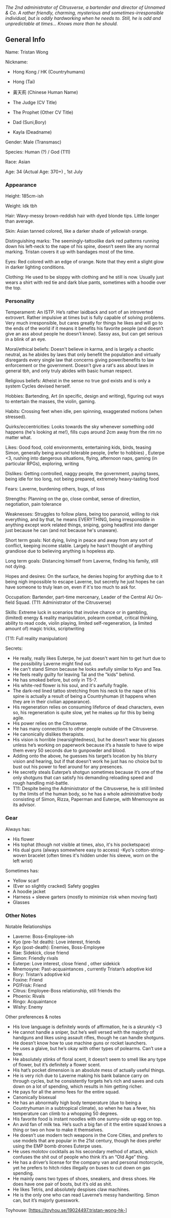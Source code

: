 *The 2nd administrator of Citrusverse, a bartender and director of Unnamed & Co. A rather friendly, charming, mysterious and sometimes-irresponsible individual, but is oddly hardworking when he needs to. Still, he is odd and unpredictable at times…
Knows more than he should.*


## General Info

Name:  Tristan Wong

Nickname: 
- Hong Kong / HK (Countryhumans)

- Hong (Tai)

- 黃天荊 (Chinese Human Name)       

- The Judge (CV Title)

- The Prophet (Other CV Title)

- Dad (Suni,Bory)

- Kayla (Deadname)
           
Gender: Male (Transmasc)

Species: Human (?) / God (T11)

Race: Asian

Age: 34  (Actual Age: 370+) , 1st July

### Appearance

Height: 185cm-ish

Weight: Idk tbh

Hair: Wavy-messy brown-reddish hair with dyed blonde tips. Little longer than average.

Skin: Asian tanned colored, like a darker shade of yellowish orange.

Distinguishing marks: The seemingly-tattoolike dark red patterns running down his left-neck to the nape of his spine, doesn’t seem like any normal marking. Tristan covers it up with bandages most of the time.

Eyes: Red colored with an edge of orange. Note that they emit a slight glow in darker lighting conditions.

Clothing: He used to be sloppy with clothing and he still is now. Usually just wears a shirt with red tie and dark blue pants, sometimes with a hoodie over the top.

### Personality

Temperament: An ISTP. He’s rather laidback and sort of an introverted extrovert. Rather impulsive at times but is fully capable of solving problems. Very much irresponsible, but cares greatly for things he likes and will go to the ends of the world if it means it benefits his favorite people (and doesn’t give an ass about people he doesn’t know). Sassy ass, but can get serious in a blink of an eye.

Moral/ethical beliefs: Doesn't believe in karma, and is largely a chaotic neutral, as he abides by laws that only benefit the population and virtually disregards every single law that concerns giving power/benefits to law enforcement or the government. Doesn't give a rat's ass about laws in general tbh, and only truly abides with basic human respect.

Religious beliefs: Atheist in the sense no true god exists and is only a system Cycles devised herself.

Hobbies: Bartending, Art (in specific, design and writing), figuring out ways to entertain the masses, the violin, gaming.

Habits: Crossing feet when idle, pen spinning, exaggerated motions (when stressed).

Quirks/eccentricities: Looks towards the sky whenever something odd happens (he's looking at me!), fills cups around 2cm away from the rim no matter what.

Likes: Good food, cold environments, entertaining kids, birds, teasing Simon, generally being around tolerable people, (refer to hobbies) , Euterpe <3, rushing into dangerous situations, flying, afternoon naps, gaming (in particular RPGs), exploring, writing

Dislikes: Getting controlled, naggy people, the government, paying taxes, being idle for too long, not being prepared, extremely heavy-tasting food

Fears: Laverne, burdening others, bugs, of loss

Strengths: Planning on the go, close combat, sense of direction, negotiation, pain tolerance

Weaknesses: Struggles to follow plans, being too paranoid, willing to risk everything, and by that, he means EVERYTHING, being irresponsible in anything except work related things, sniping, going headfirst into danger just because he can (and not because he's unaware).

Short term goals: Not dying, living in peace and away from any sort of conflict, keeping income stable. Largely he hasn't thought of anything grandiose due to believing anything is hopeless atp.

Long term goals: Distancing himself from Laverne, finding his family, still not dying.

Hopes and desires: On the surface, he denies hoping for anything due to it being nigh impossible to escape Laverne, but secretly he just hopes he can have someone to truly lean on, even if it's too much to ask for.

Occupation: Bartender, part-time mercenary, Leader of the Central AU On-field Squad. (T11: Administrator of the Citrusverse)

Skills: Extreme luck in scenarios that involve chance or in gambling, (limited) energy & reality  manipulation, polearm combat, critical thinking, ability to read code, violin playing, limited self-regeneration, (a limited amount of) magic tricks, scriptwriting

(T11: Full reality manipulation)

Secrets:
- He really, really likes Euterpe, he just doesn't want him to get hurt due to the possibility Laverne might find out.
- He can't stand Simon because he looks awfully similar to Kyo and Tea.
- He feels really guilty for leaving Tai and the "kids" behind.
- He has smoked before, but only in T5-7.
- His white-red flower is his soul, and it's awfully fragile.
- The dark-red lined tattoo stretching from his neck to the nape of his spine is actually a result of being a Countryhuman (it happens when they are in their civilian appearance).
- His regeneration relies on consuming lifeforce of dead characters, even so, his regeneration is quite slow, yet he makes up for this by being agile.
- His power relies on the Citrusverse.
- He has many connections to other people outside of the Citrusverse.
- He canonically dislikes therapists.
- His vision is horrible (nearsightedness), but he doesn’t wear his glasses unless he’s working on paperwork because it’s a hassle to have to wipe them every 50 seconds due to gunpowder and blood.
- Adding onto the above, he guesses his target’s location by his blurry vision and hearing, but if that doesn’t work he just has no choice but to bust out his power to feel around for any presences.
- He secretly steals Euterpe’s shotgun sometimes because it’s one of the only shotguns that can satisfy his demanding reloading speed and rough handling mid-battle.
- T11: Despite being the Administrator of the Citrusverse, he is still limited by the limits of the human body, so he has a whole administrative body consisting of Simon, Rizza, Paperman and Euterpe, with Mnemosyne as its advisor.

### Gear

Always has:

- His flower
- His tophat (though not visible at times, also, it's his pocketspace)
- His dual guns (always somewhere easy to access)
-Kyo's cotton-string-woven bracelet (often times it's hidden under his sleeve, worn on the left wrist)

Sometimes has:
- Yellow scarf
- (Ever so slightly cracked) Safety goggles
- A hoodie jacket
- Harness + sleeve garters (mostly to minimize risk when moving fast)
- Glasses 

### Other Notes

Notable Relationships
- Laverne: Boss-Employee-ish
- Kyo (pre-1st death): Love interest, friends
- Kyo (post-death): Enemies, Boss-Employee
- Rae: Sidekick, close friend
- Simon: Friendly rivals
- Euterpe: Love interest, close friend , other sidekick
- Mnemosyne: Past-acquaintances , currently Tristan’s adoptive kid
- Bory: Tristan’s adoptive kid
- Foxine: Friend
- PG!Frisk: Friend
- Citrus: Employee-Boss relationship, still friends tho
- Phoenix: Rivals
- Ringo: Acquaintance
- Wishy: Enemy

Other preferences & notes
- His love language is definitely words of affirmation, he is a skrunkly <3
- He cannot handle a sniper, but he’s well versed with the majority of handguns and likes using assault rifles, though he can handle shotguns. He doesn’t know how to use machine guns or rocket launchers.
- He uses a glaive, but he’s okay with other types of polearms. Can’t use a bow.
- He absolutely stinks of floral scent, it doesn’t seem to smell like any type of flower, but it’s definitely a flower scent.
- His hat’s pocket dimension is an absolute mess of actually useful things.
- He is very rich due to Laverne making his bank balance carry on through cycles, but he consistently forgets he’s rich and saves and cuts down on a lot of spending, which results in him getting richer.
- He pays for all the ammo fees for the entire squad.
- Canonically bisexual
- He has an abnormally high body temperature (due to being a Countryhuman in a subtropical climate), so when he has a fever, his temperature can climb to a whopping 50 degrees.
- His favorite food is instant noodles with one sunny-side up egg on top.
- An avid fan of milk tea. He’s such a big fan of it the entire squad knows a thing or two on how to make it themselves.
- He doesn’t use modern tech weapons in the Core Cities, and prefers to use models that are popular in the 21st century, though he does prefer using the EMP bomb drones Euterpe uses.
- He uses molotov cocktails as his secondary method of attack, which confuses the shit out of people who think it’s an “Old Age” thing.
- He has a driver’s license for the company van and personal motorcycle, yet he prefers to hitch rides illegally on buses to cut down on gas spending.
- He mainly owns two types of shoes, sneakers, and dress shoes. He does have one pair of boots, but it’s old as shit.
- He likes Tetris, and absolutely despises claw machines.
- He is the only one who can read Laverne’s messy handwriting. Simon can, but it’s majorly guesswork.


Toyhouse: [https://toyhou.se/19024497.tristan-wong-hk-]
